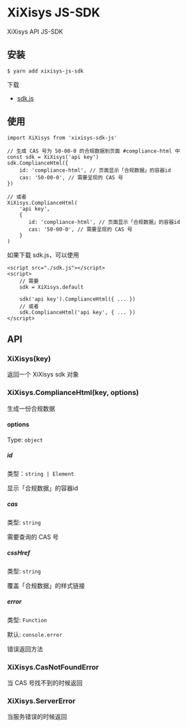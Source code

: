 # XiXisys JS-SDK

XiXisys API JS-SDK

## 安装

```
$ yarn add xixisys-js-sdk
```

下载

* [sdk.js](https://xixisys-api.s3.cn-north-1.amazonaws.com.cn/js/sdk.js)

## 使用

```
import XiXisys from 'xixisys-sdk-js'

// 生成 CAS 号为 50-00-0 的合规数据到页面 #compliance-html 中
const sdk = XiXisys('api key')
sdk.ComplianceHtml({
    id: 'compliance-html', // 页面显示「合规数据」的容器id
    cas: '50-00-0', // 需要呈现的 CAS 号
})

// 或者
XiXisys.ComplianceHtml(
    'api key',
    {
       id: 'compliance-html', // 页面显示「合规数据」的容器id
       cas: '50-00-0', // 需要呈现的 CAS 号
    }
)
```

如果下载 sdk.js，可以使用

```
<script src="./sdk.js"></script>
<script>
    // 需要
    sdk = XiXisys.default

    sdk('api key').ComplianceHtml({ ... })
    // 或者
    sdk.ComplianceHtml('api key', { ... })
</script>
```


## API

### XiXisys(key)

返回一个 XiXisys sdk 对象

### XiXisys.ComplianceHtml(key, options)

生成一份合规数据

#### options
Type: `object`

##### id

类型：`string | Element`

显示「合规数据」的容器id

##### cas

类型: `string`

需要查询的 CAS 号


##### cssHref

类型: `string`

覆盖「合规数据」的样式链接

##### error

类型: `Function`

默认: `console.error`

错误返回方法

### XiXisys.CasNotFoundError

当 CAS 号找不到的时候返回

### XiXisys.ServerError

当服务错误的时候返回


